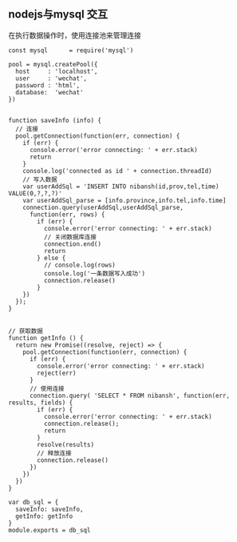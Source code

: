 ## nodejs与mysql 交互
在执行数据操作时，使用连接池来管理连接

    const mysql      = require('mysql')

    pool = mysql.createPool({
      host     : 'localhost',
      user     : 'wechat',
      password : 'html',
      database:  'wechat'
    })


    function saveInfo (info) {
      // 连接
      pool.getConnection(function(err, connection) {
        if (err) {
          console.error('error connecting: ' + err.stack)
          return
        }
        console.log('connected as id ' + connection.threadId)
        // 写入数据
        var userAddSql = 'INSERT INTO nibansh(id,prov,tel,time) VALUE(0,?,?,?)'
        var userAddSql_parse = [info.province,info.tel,info.time]
        connection.query(userAddSql,userAddSql_parse,
          function(err, rows) {
            if (err) {
              console.error('error connecting: ' + err.stack)
              // 关闭数据库连接
              connection.end()
              return
            } else {
              // console.log(rows)
              console.log('一条数据写入成功')
              connection.release()
            }
        })
      });
    }


    // 获取数据
    function getInfo () {
      return new Promise((resolve, reject) => {
        pool.getConnection(function(err, connection) {
          if (err) {
            console.error('error connecting: ' + err.stack)
            reject(err)
          }
          // 使用连接
          connection.query( 'SELECT * FROM nibansh', function(err, results, fields) {
            if (err) {
              console.error('error connecting: ' + err.stack)
              connection.release();
              return 
            }
            resolve(results)
            // 释放连接
            connection.release()
          })
        })
      })
    }

    var db_sql = {
      saveInfo: saveInfo,
      getInfo: getInfo
    }
    module.exports = db_sql
